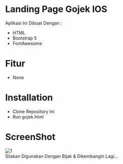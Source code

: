 # Landing Page Gojek IOS

Aplikasi Ini Dibuat Dengan :
- HTML
- Bootstrap 5
- FontAwesome

# Fitur
- None

# Installation
- Clone Repository Ini
- Run gojek.html

# ScreenShot

![1](https://user-images.githubusercontent.com/33697576/115969954-bdd60100-a569-11eb-8117-2ddf9b0aa9ba.PNG) <br>
Silakan Digunakan Dengan Bijak & Dikembangin Lagi...
